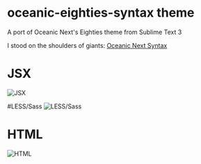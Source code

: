 # oceanic-eighties-syntax theme

A port of Oceanic Next's Eighties theme from Sublime Text 3

I stood on the shoulders of giants: [Oceanic Next Syntax](https://github.com/voronianski/oceanic-next-color-scheme)

# JSX
![JSX](https://raw.githubusercontent.com/wiki/scottdj92/oceanic-eighties-syntax/jsx.png)

#LESS/Sass
![LESS/Sass](https://raw.githubusercontent.com/wiki/scottdj92/oceanic-eighties-syntax/less.png)

# HTML
![HTML](https://raw.githubusercontent.com/wiki/scottdj92/oceanic-eighties-syntax/html.png)
